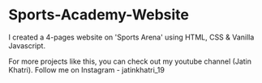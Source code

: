 # Sports-Academy-Website

I created a 4-pages website on 'Sports Arena' using HTML, CSS & Vanilla Javascript.

For more projects like this, you can check out my youtube channel (Jatin Khatri).
Follow me on Instagram - jatinkhatri_19
